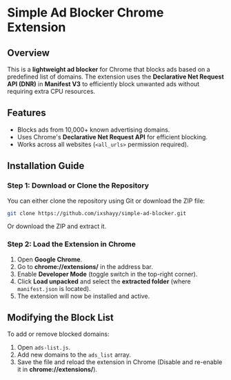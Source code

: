 # Simple Ad Blocker Chrome Extension

## Overview
This is a **lightweight ad blocker** for Chrome that blocks ads based on a predefined list of domains. The extension uses the **Declarative Net Request API (DNR)** in **Manifest V3** to efficiently block unwanted ads without requiring extra CPU resources.

## Features
- Blocks ads from 10,000+ known advertising domains.
- Uses Chrome's **Declarative Net Request API** for efficient blocking.
- Works across all websites (`<all_urls>` permission required).

## Installation Guide
### Step 1: Download or Clone the Repository
You can either clone the repository using Git or download the ZIP file:

```sh
git clone https://github.com/ixshayy/simple-ad-blocker.git
```

Or download the ZIP and extract it.

### Step 2: Load the Extension in Chrome
1. Open **Google Chrome**.
2. Go to **chrome://extensions/** in the address bar.
3. Enable **Developer Mode** (toggle switch in the top-right corner).
4. Click **Load unpacked** and select the **extracted folder** (where `manifest.json` is located).
5. The extension will now be installed and active.


## Modifying the Block List
To add or remove blocked domains:
1. Open `ads-list.js`.
2. Add new domains to the `ads_list` array.
3. Save the file and reload the extension in Chrome (Disable and re-enable it in **chrome://extensions/**).


